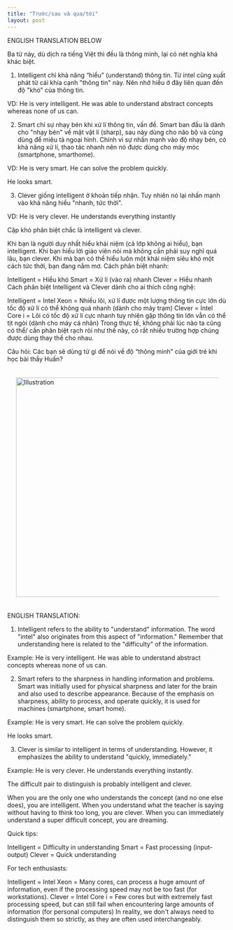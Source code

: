 ```yaml
---
title: "Trước/sau và qua/tới"
layout: post
---
```

ENGLISH TRANSLATION BELOW

Ba từ này, dù dịch ra tiếng Việt thì đều là thông minh, lại có nét nghĩa khá khác biệt.

1. Intelligent chỉ khả năng “hiểu” (understand) thông tin. Từ intel cũng xuất phát từ cái khía cạnh "thông tin" này. Nên nhớ hiểu ở đây liên quan đến độ "khó" của thông tin.

VD: He is very intelligent. He was able to understand abstract concepts whereas none of us can.

2. Smart chỉ sự nhạy bén khi xử lí thông tin, vấn đề. Smart ban đầu là dành cho "nhạy bén" về mặt vật lí (sharp), sau này dùng cho não bộ và cũng dùng để miêu tả ngoại hình. Chính vì sự nhấn mạnh vào độ nhạy bén, có khả năng xử lí, thao tác nhanh nên nó được dùng cho máy móc (smartphone, smarthome).

VD: He is very smart. He can solve the problem quickly.

He looks smart. 

3. Clever giống intelligent ở khoản tiếp nhận. Tuy nhiên nó lại nhấn mạnh vào khả năng hiểu "nhanh, tức thời".

VD: He is very clever. He understands everything instantly

Cặp khó phân biệt chắc là intelligent và clever.

Khi bạn là người duy nhất hiểu khái niệm (cả lớp không ai hiểu), bạn intelligent.
Khi bạn hiểu lời giáo viên nói mà không cần phải suy nghĩ quá lâu, bạn clever.
Khi mà bạn có thể hiểu luôn một khái niệm siêu khó một cách tức thời, bạn đang nằm mơ.
Cách phân biệt nhanh:

Intelligent = Hiểu khó
Smart = Xử lí (vào ra) nhanh
Clever = Hiểu nhanh
Cách phân biệt Intelligent và Clever dành cho ai thích công nghệ:

Intelligent = Intel Xeon = Nhiều lõi, xử lí được một lượng thông tin cực lớn dù tốc độ xử lí có thể không quá nhanh (dành cho máy trạm)
Clever = Intel Core i = Lõi có tốc độ xử lí cực nhanh tuy nhiên gặp thông tin lớn vẫn có thể tịt ngòi (dành cho máy cá nhân)
Trong thực tế, không phải lúc nào ta cũng có thể/ cần phân biệt rạch ròi như thế này, có rất nhiều trường hợp chúng được dùng thay thế cho nhau.

Câu hỏi: Các bạn sẽ dùng từ gì để nói về độ “thông minh” của giới trẻ khi học bài thầy Huấn?

<div style="display: flex; justify-content: center; padding: 20px;">
    <img src="{{ site.baseurl }}/assets/media/posts/2022-05-01-intelligent-vs-smart-vs-clever.png" alt="Illustration" style="width: 500px; height: auto;">
</div>

ENGLISH TRANSLATION:

1. Intelligent refers to the ability to "understand" information. The word "intel" also originates from this aspect of "information." Remember that understanding here is related to the "difficulty" of the information.

Example: He is very intelligent. He was able to understand abstract concepts whereas none of us can.

2. Smart refers to the sharpness in handling information and problems. Smart was initially used for physical sharpness and later for the brain and also used to describe appearance. Because of the emphasis on sharpness, ability to process, and operate quickly, it is used for machines (smartphone, smart home).

Example: He is very smart. He can solve the problem quickly.

He looks smart.

3. Clever is similar to intelligent in terms of understanding. However, it emphasizes the ability to understand "quickly, immediately."

Example: He is very clever. He understands everything instantly.



The difficult pair to distinguish is probably intelligent and clever.

When you are the only one who understands the concept (and no one else does), you are intelligent.
When you understand what the teacher is saying without having to think too long, you are clever.
When you can immediately understand a super difficult concept, you are dreaming.


Quick tips:

Intelligent = Difficulty in understanding
Smart = Fast processing (input-output)
Clever = Quick understanding


For tech enthusiasts:

Intelligent = Intel Xeon = Many cores, can process a huge amount of information, even if the processing speed may not be too fast (for workstations).
Clever = Intel Core i = Few cores but with extremely fast processing speed, but can still fail when encountering large amounts of information (for personal computers)
In reality, we don't always need to distinguish them so strictly, as they are often used interchangeably.
